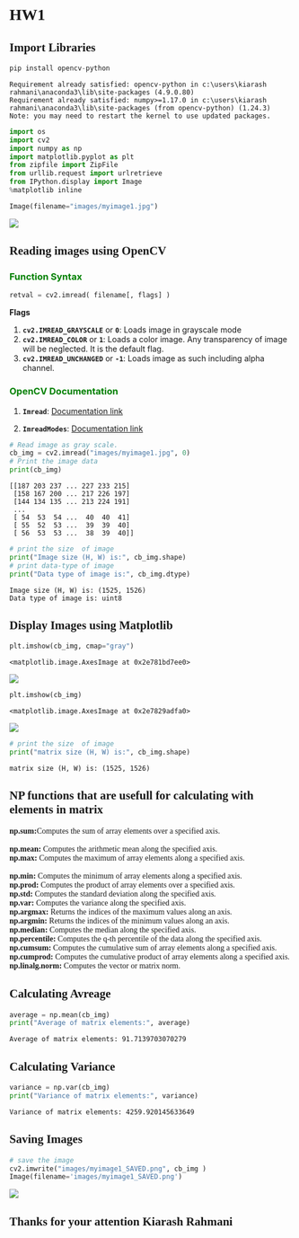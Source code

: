 <!DOCTYPE html>
<html xmlns="http://www.w3.org/1999/xhtml" lang="" xml:lang="">
<head>
  <meta charset="utf-8" />
  <meta name="generator" content="pandoc" />
  <meta name="viewport" content="width=device-width, initial-scale=1.0, user-scalable=yes" />
  <title>4ee810eee8ee40c2b2fc7066c7bc2034</title>
  <style>
    html {
      line-height: 1.5;
      font-family: Georgia, serif;
      font-size: 20px;
      color: #1a1a1a;
      background-color: #fdfdfd;
    }
    body {
      margin: 0 auto;
      max-width: 36em;
      padding-left: 50px;
      padding-right: 50px;
      padding-top: 50px;
      padding-bottom: 50px;
      hyphens: auto;
      overflow-wrap: break-word;
      text-rendering: optimizeLegibility;
      font-kerning: normal;
    }
    @media (max-width: 600px) {
      body {
        font-size: 0.9em;
        padding: 1em;
      }
      h1 {
        font-size: 1.8em;
      }
    }
    @media print {
      body {
        background-color: transparent;
        color: black;
        font-size: 12pt;
      }
      p, h2, h3 {
        orphans: 3;
        widows: 3;
      }
      h2, h3, h4 {
        page-break-after: avoid;
      }
    }
    p {
      margin: 1em 0;
    }
    a {
      color: #1a1a1a;
    }
    a:visited {
      color: #1a1a1a;
    }
    img {
      max-width: 100%;
    }
    h1, h2, h3, h4, h5, h6 {
      margin-top: 1.4em;
    }
    h5, h6 {
      font-size: 1em;
      font-style: italic;
    }
    h6 {
      font-weight: normal;
    }
    ol, ul {
      padding-left: 1.7em;
      margin-top: 1em;
    }
    li > ol, li > ul {
      margin-top: 0;
    }
    blockquote {
      margin: 1em 0 1em 1.7em;
      padding-left: 1em;
      border-left: 2px solid #e6e6e6;
      color: #606060;
    }
    code {
      font-family: Menlo, Monaco, 'Lucida Console', Consolas, monospace;
      font-size: 85%;
      margin: 0;
    }
    pre {
      margin: 1em 0;
      overflow: auto;
    }
    pre code {
      padding: 0;
      overflow: visible;
      overflow-wrap: normal;
    }
    .sourceCode {
     background-color: transparent;
     overflow: visible;
    }
    hr {
      background-color: #1a1a1a;
      border: none;
      height: 1px;
      margin: 1em 0;
    }
    table {
      margin: 1em 0;
      border-collapse: collapse;
      width: 100%;
      overflow-x: auto;
      display: block;
      font-variant-numeric: lining-nums tabular-nums;
    }
    table caption {
      margin-bottom: 0.75em;
    }
    tbody {
      margin-top: 0.5em;
      border-top: 1px solid #1a1a1a;
      border-bottom: 1px solid #1a1a1a;
    }
    th {
      border-top: 1px solid #1a1a1a;
      padding: 0.25em 0.5em 0.25em 0.5em;
    }
    td {
      padding: 0.125em 0.5em 0.25em 0.5em;
    }
    header {
      margin-bottom: 4em;
      text-align: center;
    }
    #TOC li {
      list-style: none;
    }
    #TOC ul {
      padding-left: 1.3em;
    }
    #TOC > ul {
      padding-left: 0;
    }
    #TOC a:not(:hover) {
      text-decoration: none;
    }
    code{white-space: pre-wrap;}
    span.smallcaps{font-variant: small-caps;}
    div.columns{display: flex; gap: min(4vw, 1.5em);}
    div.column{flex: auto; overflow-x: auto;}
    div.hanging-indent{margin-left: 1.5em; text-indent: -1.5em;}
    ul.task-list{list-style: none;}
    ul.task-list li input[type="checkbox"] {
      width: 0.8em;
      margin: 0 0.8em 0.2em -1.6em;
      vertical-align: middle;
    }
    pre > code.sourceCode { white-space: pre; position: relative; }
    pre > code.sourceCode > span { display: inline-block; line-height: 1.25; }
    pre > code.sourceCode > span:empty { height: 1.2em; }
    .sourceCode { overflow: visible; }
    code.sourceCode > span { color: inherit; text-decoration: inherit; }
    div.sourceCode { margin: 1em 0; }
    pre.sourceCode { margin: 0; }
    @media screen {
    div.sourceCode { overflow: auto; }
    }
    @media print {
    pre > code.sourceCode { white-space: pre-wrap; }
    pre > code.sourceCode > span { text-indent: -5em; padding-left: 5em; }
    }
    pre.numberSource code
      { counter-reset: source-line 0; }
    pre.numberSource code > span
      { position: relative; left: -4em; counter-increment: source-line; }
    pre.numberSource code > span > a:first-child::before
      { content: counter(source-line);
        position: relative; left: -1em; text-align: right; vertical-align: baseline;
        border: none; display: inline-block;
        -webkit-touch-callout: none; -webkit-user-select: none;
        -khtml-user-select: none; -moz-user-select: none;
        -ms-user-select: none; user-select: none;
        padding: 0 4px; width: 4em;
        color: #aaaaaa;
      }
    pre.numberSource { margin-left: 3em; border-left: 1px solid #aaaaaa;  padding-left: 4px; }
    div.sourceCode
      {   }
    @media screen {
    pre > code.sourceCode > span > a:first-child::before { text-decoration: underline; }
    }
    code span.al { color: #ff0000; font-weight: bold; } /* Alert */
    code span.an { color: #60a0b0; font-weight: bold; font-style: italic; } /* Annotation */
    code span.at { color: #7d9029; } /* Attribute */
    code span.bn { color: #40a070; } /* BaseN */
    code span.bu { color: #008000; } /* BuiltIn */
    code span.cf { color: #007020; font-weight: bold; } /* ControlFlow */
    code span.ch { color: #4070a0; } /* Char */
    code span.cn { color: #880000; } /* Constant */
    code span.co { color: #60a0b0; font-style: italic; } /* Comment */
    code span.cv { color: #60a0b0; font-weight: bold; font-style: italic; } /* CommentVar */
    code span.do { color: #ba2121; font-style: italic; } /* Documentation */
    code span.dt { color: #902000; } /* DataType */
    code span.dv { color: #40a070; } /* DecVal */
    code span.er { color: #ff0000; font-weight: bold; } /* Error */
    code span.ex { } /* Extension */
    code span.fl { color: #40a070; } /* Float */
    code span.fu { color: #06287e; } /* Function */
    code span.im { color: #008000; font-weight: bold; } /* Import */
    code span.in { color: #60a0b0; font-weight: bold; font-style: italic; } /* Information */
    code span.kw { color: #007020; font-weight: bold; } /* Keyword */
    code span.op { color: #666666; } /* Operator */
    code span.ot { color: #007020; } /* Other */
    code span.pp { color: #bc7a00; } /* Preprocessor */
    code span.sc { color: #4070a0; } /* SpecialChar */
    code span.ss { color: #bb6688; } /* SpecialString */
    code span.st { color: #4070a0; } /* String */
    code span.va { color: #19177c; } /* Variable */
    code span.vs { color: #4070a0; } /* VerbatimString */
    code span.wa { color: #60a0b0; font-weight: bold; font-style: italic; } /* Warning */
    .display.math{display: block; text-align: center; margin: 0.5rem auto;}
  </style>
  <!--[if lt IE 9]>
    <script src="//cdnjs.cloudflare.com/ajax/libs/html5shiv/3.7.3/html5shiv-printshiv.min.js"></script>
  <![endif]-->
</head>
<body>
<div id="a34cec53" class="cell markdown">
<h1 id="hw1"><span style="font-family: Cambria;">HW1</span></h1>
</div>
<div id="2c3d5026" class="cell markdown">
<h2 id="import-libraries"><span style="font-family: Cambria;">Import
Libraries</span></h2>
</div>
<div id="21638028" class="cell code" data-execution_count="1">
<div class="sourceCode" id="cb1"><pre
class="sourceCode python"><code class="sourceCode python"><span id="cb1-1"><a href="#cb1-1" aria-hidden="true" tabindex="-1"></a>pip install opencv<span class="op">-</span>python</span></code></pre></div>
<div class="output stream stdout">
<pre><code>Requirement already satisfied: opencv-python in c:\users\kiarash rahmani\anaconda3\lib\site-packages (4.9.0.80)
Requirement already satisfied: numpy&gt;=1.17.0 in c:\users\kiarash rahmani\anaconda3\lib\site-packages (from opencv-python) (1.24.3)
Note: you may need to restart the kernel to use updated packages.
</code></pre>
</div>
</div>
<div id="9bd19eaf" class="cell code" data-execution_count="2">
<div class="sourceCode" id="cb3"><pre
class="sourceCode python"><code class="sourceCode python"><span id="cb3-1"><a href="#cb3-1" aria-hidden="true" tabindex="-1"></a><span class="im">import</span> os</span>
<span id="cb3-2"><a href="#cb3-2" aria-hidden="true" tabindex="-1"></a><span class="im">import</span> cv2</span>
<span id="cb3-3"><a href="#cb3-3" aria-hidden="true" tabindex="-1"></a><span class="im">import</span> numpy <span class="im">as</span> np</span>
<span id="cb3-4"><a href="#cb3-4" aria-hidden="true" tabindex="-1"></a><span class="im">import</span> matplotlib.pyplot <span class="im">as</span> plt</span>
<span id="cb3-5"><a href="#cb3-5" aria-hidden="true" tabindex="-1"></a></span>
<span id="cb3-6"><a href="#cb3-6" aria-hidden="true" tabindex="-1"></a><span class="im">from</span> zipfile <span class="im">import</span> ZipFile</span>
<span id="cb3-7"><a href="#cb3-7" aria-hidden="true" tabindex="-1"></a><span class="im">from</span> urllib.request <span class="im">import</span> urlretrieve</span>
<span id="cb3-8"><a href="#cb3-8" aria-hidden="true" tabindex="-1"></a></span>
<span id="cb3-9"><a href="#cb3-9" aria-hidden="true" tabindex="-1"></a><span class="im">from</span> IPython.display <span class="im">import</span> Image</span>
<span id="cb3-10"><a href="#cb3-10" aria-hidden="true" tabindex="-1"></a></span>
<span id="cb3-11"><a href="#cb3-11" aria-hidden="true" tabindex="-1"></a><span class="op">%</span>matplotlib inline</span></code></pre></div>
</div>
<div id="6a2abff6" class="cell code" data-execution_count="3">
<div class="sourceCode" id="cb4"><pre
class="sourceCode python"><code class="sourceCode python"><span id="cb4-1"><a href="#cb4-1" aria-hidden="true" tabindex="-1"></a>Image(filename<span class="op">=</span><span class="st">&quot;images/myimage1.jpg&quot;</span>)</span></code></pre></div>
<div class="output execute_result" data-execution_count="3">
<p><img
src="vertopal_9f5e39cf63d64de291bb761e0e20073b/96de6dfcc9d6cfbcb4d88dbfbc025e2103e6acbc.jpg" /></p>
</div>
</div>
<div id="afd1ec15" class="cell markdown">
<h2
id="reading-images-using-opencv"><span style="font-family: Cambria;">Reading
images using OpenCV</span></h2>
</div>
<div id="b53b19d9" class="cell markdown">
<h3 id="function-syntax-"><font color="green">Function Syntax
</font></h3>
<div class="sourceCode" id="cb5"><pre
class="sourceCode python"><code class="sourceCode python"><span id="cb5-1"><a href="#cb5-1" aria-hidden="true" tabindex="-1"></a>retval <span class="op">=</span> cv2.imread( filename[, flags] )</span></code></pre></div>
<p><strong>Flags</strong></p>
<ol>
<li><strong><code>cv2.IMREAD_GRAYSCALE</code></strong> or
<strong><code>0</code></strong>: Loads image in grayscale mode</li>
<li><strong><code>cv2.IMREAD_COLOR</code></strong> or
<strong><code>1</code></strong>: Loads a color image. Any transparency
of image will be neglected. It is the default flag.</li>
<li><strong><code>cv2.IMREAD_UNCHANGED</code></strong> or
<strong><code>-1</code></strong>: Loads image as such including alpha
channel.</li>
</ol>
<h3 id="opencv-documentation"><font color="green">OpenCV
Documentation</font></h3>
<ol>
<li><p><strong><code>Imread</code></strong>:
<a href="https://docs.opencv.org/4.5.1/d4/da8/group__imgcodecs.html#ga288b8b3da0892bd651fce07b3bbd3a56" target="_blank">Documentation
link</a></p></li>
<li><p><strong><code>ImreadModes</code></strong>:
<a href="https://docs.opencv.org/4.5.1/d8/d6a/group__imgcodecs__flags.html#ga61d9b0126a3e57d9277ac48327799c80" target="_blank">Documentation
link</a></p></li>
</ol>
</div>
<div id="a2488b4f" class="cell code" data-execution_count="4"
data-scrolled="true">
<div class="sourceCode" id="cb6"><pre
class="sourceCode python"><code class="sourceCode python"><span id="cb6-1"><a href="#cb6-1" aria-hidden="true" tabindex="-1"></a><span class="co"># Read image as gray scale.</span></span>
<span id="cb6-2"><a href="#cb6-2" aria-hidden="true" tabindex="-1"></a>cb_img <span class="op">=</span> cv2.imread(<span class="st">&quot;images/myimage1.jpg&quot;</span>, <span class="dv">0</span>)</span>
<span id="cb6-3"><a href="#cb6-3" aria-hidden="true" tabindex="-1"></a><span class="co"># Print the image data</span></span>
<span id="cb6-4"><a href="#cb6-4" aria-hidden="true" tabindex="-1"></a><span class="bu">print</span>(cb_img)</span></code></pre></div>
<div class="output stream stdout">
<pre><code>[[187 203 237 ... 227 233 215]
 [158 167 200 ... 217 226 197]
 [144 134 135 ... 213 224 191]
 ...
 [ 54  53  54 ...  40  40  41]
 [ 55  52  53 ...  39  39  40]
 [ 56  53  53 ...  38  39  40]]
</code></pre>
</div>
</div>
<div id="3fb63d17" class="cell code" data-execution_count="28"
data-scrolled="true">
<div class="sourceCode" id="cb8"><pre
class="sourceCode python"><code class="sourceCode python"><span id="cb8-1"><a href="#cb8-1" aria-hidden="true" tabindex="-1"></a><span class="co"># print the size  of image</span></span>
<span id="cb8-2"><a href="#cb8-2" aria-hidden="true" tabindex="-1"></a><span class="bu">print</span>(<span class="st">&quot;Image size (H, W) is:&quot;</span>, cb_img.shape)</span>
<span id="cb8-3"><a href="#cb8-3" aria-hidden="true" tabindex="-1"></a></span>
<span id="cb8-4"><a href="#cb8-4" aria-hidden="true" tabindex="-1"></a><span class="co"># print data-type of image</span></span>
<span id="cb8-5"><a href="#cb8-5" aria-hidden="true" tabindex="-1"></a><span class="bu">print</span>(<span class="st">&quot;Data type of image is:&quot;</span>, cb_img.dtype)</span></code></pre></div>
<div class="output stream stdout">
<pre><code>Image size (H, W) is: (1525, 1526)
Data type of image is: uint8
</code></pre>
</div>
</div>
<div id="1c5f9c60" class="cell markdown">
<h2
id="display-images-using-matplotlib"><span style="font-family: Cambria;">Display
Images using Matplotlib</span></h2>
</div>
<div id="ee96e338" class="cell code" data-execution_count="5"
data-scrolled="false">
<div class="sourceCode" id="cb10"><pre
class="sourceCode python"><code class="sourceCode python"><span id="cb10-1"><a href="#cb10-1" aria-hidden="true" tabindex="-1"></a>plt.imshow(cb_img, cmap<span class="op">=</span><span class="st">&quot;gray&quot;</span>)</span></code></pre></div>
<div class="output execute_result" data-execution_count="5">
<pre><code>&lt;matplotlib.image.AxesImage at 0x2e781bd7ee0&gt;</code></pre>
</div>
<div class="output display_data">
<p><img
src="vertopal_9f5e39cf63d64de291bb761e0e20073b/2b56c81f9dced51ae6c61c70c7e3199ed560ac23.png" /></p>
</div>
</div>
<div id="db141f3e" class="cell code" data-execution_count="6"
data-scrolled="false">
<div class="sourceCode" id="cb12"><pre
class="sourceCode python"><code class="sourceCode python"><span id="cb12-1"><a href="#cb12-1" aria-hidden="true" tabindex="-1"></a>plt.imshow(cb_img)</span></code></pre></div>
<div class="output execute_result" data-execution_count="6">
<pre><code>&lt;matplotlib.image.AxesImage at 0x2e7829adfa0&gt;</code></pre>
</div>
<div class="output display_data">
<p><img
src="vertopal_9f5e39cf63d64de291bb761e0e20073b/dc5681211287f947675a9205b5965d9ccd790425.png" /></p>
</div>
</div>
<div id="5e62292a" class="cell code" data-execution_count="8"
data-scrolled="false">
<div class="sourceCode" id="cb14"><pre
class="sourceCode python"><code class="sourceCode python"><span id="cb14-1"><a href="#cb14-1" aria-hidden="true" tabindex="-1"></a><span class="co"># print the size  of image</span></span>
<span id="cb14-2"><a href="#cb14-2" aria-hidden="true" tabindex="-1"></a><span class="bu">print</span>(<span class="st">&quot;matrix size (H, W) is:&quot;</span>, cb_img.shape)</span></code></pre></div>
<div class="output stream stdout">
<pre><code>matrix size (H, W) is: (1525, 1526)
</code></pre>
</div>
</div>
<div id="c6ff938e" class="cell markdown">
<h2
id="np-functions-that-are-usefull-for-calculating-with-elements-in-matrix"><span style="font-family: Cambria;">NP
functions that are usefull for calculating with elements in
matrix</span></h2>
</div>
<div id="83473cb0" class="cell markdown">
<p><span style="font-family: Cambria;"> <b>np.sum:</b>Computes the sum
of array elements over a specified axis.<br><br />
<b>np.mean:</b> Computes the arithmetic mean along the specified axis.
<br> <b>np.max:</b> Computes the maximum of array elements along a
specified axis.<br><br />
<b>np.min:</b> Computes the minimum of array elements along a specified
axis. <br> <b>np.prod:</b> Computes the product of array elements over a
specified axis. <br> <b>np.std:</b> Computes the standard deviation
along the specified axis. <br> <b>np.var:</b> Computes the variance
along the specified axis. <br> <b>np.argmax:</b> Returns the indices of
the maximum values along an axis. <br> <b>np.argmin:</b> Returns the
indices of the minimum values along an axis. <br> <b>np.median:</b>
Computes the median along the specified axis. <br> <b>np.percentile:</b>
Computes the q-th percentile of the data along the specified axis. <br>
<b>np.cumsum:</b> Computes the cumulative sum of array elements along a
specified axis. <br> <b>np.cumprod:</b> Computes the cumulative product
of array elements along a specified axis. <br> <b>np.linalg.norm:</b>
Computes the vector or matrix norm.<br> </span></p>
</div>
<div id="4fba799c" class="cell markdown">
<h2
id="calculating-avreage"><span style="font-family: Cambria;">Calculating
Avreage</span></h2>
</div>
<div id="a167c0bb" class="cell code" data-execution_count="13">
<div class="sourceCode" id="cb16"><pre
class="sourceCode python"><code class="sourceCode python"><span id="cb16-1"><a href="#cb16-1" aria-hidden="true" tabindex="-1"></a>average <span class="op">=</span> np.mean(cb_img)</span>
<span id="cb16-2"><a href="#cb16-2" aria-hidden="true" tabindex="-1"></a></span>
<span id="cb16-3"><a href="#cb16-3" aria-hidden="true" tabindex="-1"></a><span class="bu">print</span>(<span class="st">&quot;Average of matrix elements:&quot;</span>, average)</span></code></pre></div>
<div class="output stream stdout">
<pre><code>Average of matrix elements: 91.7139703070279
</code></pre>
</div>
</div>
<div id="e29ea7a7" class="cell markdown">
<h2
id="calculating-variance"><span style="font-family: Cambria;">Calculating
Variance</span></h2>
</div>
<div id="2279ae5a" class="cell code" data-execution_count="14">
<div class="sourceCode" id="cb18"><pre
class="sourceCode python"><code class="sourceCode python"><span id="cb18-1"><a href="#cb18-1" aria-hidden="true" tabindex="-1"></a>variance <span class="op">=</span> np.var(cb_img)</span>
<span id="cb18-2"><a href="#cb18-2" aria-hidden="true" tabindex="-1"></a></span>
<span id="cb18-3"><a href="#cb18-3" aria-hidden="true" tabindex="-1"></a><span class="bu">print</span>(<span class="st">&quot;Variance of matrix elements:&quot;</span>, variance)</span></code></pre></div>
<div class="output stream stdout">
<pre><code>Variance of matrix elements: 4259.920145633649
</code></pre>
</div>
</div>
<div id="bce54b26" class="cell markdown">
<h2 id="saving-images"><span style="font-family: Cambria;">Saving
Images</span></h2>
</div>
<div id="8a462f83" class="cell code" data-execution_count="16"
data-scrolled="false">
<div class="sourceCode" id="cb20"><pre
class="sourceCode python"><code class="sourceCode python"><span id="cb20-1"><a href="#cb20-1" aria-hidden="true" tabindex="-1"></a><span class="co"># save the image</span></span>
<span id="cb20-2"><a href="#cb20-2" aria-hidden="true" tabindex="-1"></a>cv2.imwrite(<span class="st">&quot;images/myimage1_SAVED.png&quot;</span>, cb_img )</span>
<span id="cb20-3"><a href="#cb20-3" aria-hidden="true" tabindex="-1"></a></span>
<span id="cb20-4"><a href="#cb20-4" aria-hidden="true" tabindex="-1"></a>Image(filename<span class="op">=</span><span class="st">&#39;images/myimage1_SAVED.png&#39;</span>)</span></code></pre></div>
<div class="output execute_result" data-execution_count="16">
<p><img
src="vertopal_9f5e39cf63d64de291bb761e0e20073b/41094f7ee529a1160c8b81fb66077647b4e42704.png" /></p>
</div>
</div>
<div id="2af9f90c" class="cell markdown">
<h2
id="thanks-for-your-attention-kiarash-rahmani"><span style="font-family: Cambria;">Thanks
for your attention Kiarash Rahmani</span></h2>
</div>
</body>
</html>
